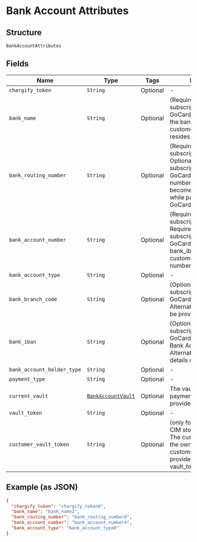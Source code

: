 
# Bank Account Attributes

## Structure

`BankAccountAttributes`

## Fields

| Name | Type | Tags | Description |
|  --- | --- | --- | --- |
| `chargify_token` | `String` | Optional | - |
| `bank_name` | `String` | Optional | (Required when creating a subscription with ACH or GoCardless) The name of the bank where the customer’s account resides |
| `bank_routing_number` | `String` | Optional | (Required when creating a subscription with ACH. Optional when creating a subscription with GoCardless). The routing number of the bank. It becomes bank_code while passing via GoCardless API |
| `bank_account_number` | `String` | Optional | (Required when creating a subscription with ACH. Required when creating a subscription with GoCardless and bank_iban is blank) The customerʼs bank account number |
| `bank_account_type` | `String` | Optional | - |
| `bank_branch_code` | `String` | Optional | (Optional when creating a subscription with GoCardless) Branch code. Alternatively, an IBAN can be provided |
| `bank_iban` | `String` | Optional | (Optional when creating a subscription with GoCardless). International Bank Account Number. Alternatively, local bank details can be provided |
| `bank_account_holder_type` | `String` | Optional | - |
| `payment_type` | `String` | Optional | - |
| `current_vault` | [`BankAccountVault`](../../doc/models/bank-account-vault.md) | Optional | The vault that stores the payment profile with the provided vault_token. |
| `vault_token` | `String` | Optional | - |
| `customer_vault_token` | `String` | Optional | (only for Authorize.Net CIM storage or Square) The customerProfileId for the owner of the customerPaymentProfileId provided as the vault_token |

## Example (as JSON)

```json
{
  "chargify_token": "chargify_token0",
  "bank_name": "bank_name2",
  "bank_routing_number": "bank_routing_number8",
  "bank_account_number": "bank_account_number4",
  "bank_account_type": "bank_account_type0"
}
```

